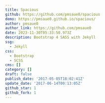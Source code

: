 ```yaml
---
title: Spacious
github: https://github.com/pmsaue0/spacious
demo: https://pmsaue0.github.io/spacious/
author: pmsaue0
author_link: https://github.com/pmsaue0
date: 2023-11-30T05:33:50.973Z
description: Bootstrap 4 SASS with Jekyll
ssg:
  - Jekyll
css:
  - Bootstrap
  - SCSS
cms: []
category: []
draft: false
publish_date: '2017-05-05T18:02:41Z'
update_date: '2017-06-14T00:13:05Z'
github_star: 1
github_fork: 1
---
```

